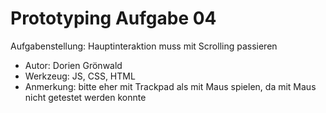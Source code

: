 # Prototyping Aufgabe 04

Aufgabenstellung: Hauptinteraktion muss mit Scrolling passieren


- Autor: Dorien Grönwald
- Werkzeug: JS, CSS, HTML
- Anmerkung: bitte eher mit Trackpad als mit Maus spielen, da mit Maus nicht getestet werden konnte
